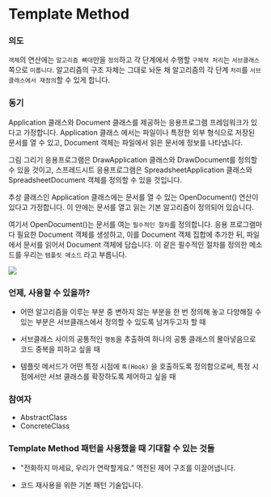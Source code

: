 # Template Method 

### 의도

`객체`의 연산에는 `알고리즘 뼈대`만을 `정의`하고 각 단계에서 수행할 `구체적 처리`는 `서브클래스` 쪽으로 `미룹니다`. 알고리즘의 구조 자체는 그대로 놔둔 채 알고리즘의 각 단계 `처리`를 `서브클래스에서 재정의`할 수 있게 합니다.

### 동기

Application 클래스와 Document 클래스를 제공하는 응용프로그램 프레임워크가 있다고 가정합니다. Application 클래스 에서는 파일이나 특정한 외부 형식으로 저장된 문서를 열 수 있고, Document 객체는 파일에서 읽은 문서에 정보를 나타냅니다.  

그림 그리기 응용프로그램은 DrawApplication 클래스와 DrawDocument를 정의할 수 있을 것이고, 스프레드시트 응용프로그램은 SpreadsheetApplication 클래스와 SpreadsheetDocument 객체를 정의할 수 있을 것입니다.  

추상 클래스인 Application 클래스에는 문서를 열 수 있는 OpenDocument() 연산이 있다고 가정합니다. 이 안에는 문서를 열고 읽는 기본 알고리즘이 정의되어 있습니다.  

여기서 OpenDocument()는 문서를 여는 `필수적인 절차`를 정의합니다. 응용 프로그램마다 필요한 Document 객체를 생성하고, 이를 Document 객체 집합에 추가한 뒤, 파일에서 문서를 읽어서 Document 객체에 담습니다. 이 같은 필수적인 절차를 정의한 메소드를 우리는 `템플릿 메소드` 라고 부릅니다.  

![](https://scvgoe.github.io/img/template_method.gif)

### 언제, 사용할 수 있을까?

- 어떤 알고리즘을 이루는 부분 중 변하지 않는 부분을 한 번 정의해 놓고 다양해질 수 있는 부분은 서브클래스에서 정의할 수 있도록 남겨두고자 할 때

- 서브클래스 사이의 공통적인 `행동`을 추출하여 하나의 공통 클래스의 몰아넣음으로 코드 중복을 피하고 싶을 때

- 템플릿 메서드가 어떤 특정 시점에 `훅(Hook)` 을 호출하도록 정의함으로써, 특정 시점에서만 서브 클래스를 확장하도록 제어하고 싶을 때

### 참여자

- AbstractClass
- ConcreteClass

### Template Method 패턴을 사용했을 때 기대할 수 있는 것들

- "전화하지 마세요, 우리가 연락할게요." 역전된 제어 구조를 이끌어냅니다.  

- 코드 재사용을 위한 기본 패턴 기술입니다.

